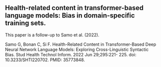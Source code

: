 ## Health-related content in transformer-based language models: Bias in domain-specific training sets.

This paper is a follow-up to Samo et al. (2022).

Samo G, Bonan C, Si F. Health-Related Content in Transformer-Based Deep Neural Network Language
Models: Exploring Cross-Linguistic Syntactic Bias. Stud Health Technol Inform. 2022 Jun 29;295:221-
225. doi: 10.3233/SHTI220702. PMID: 35773848.

